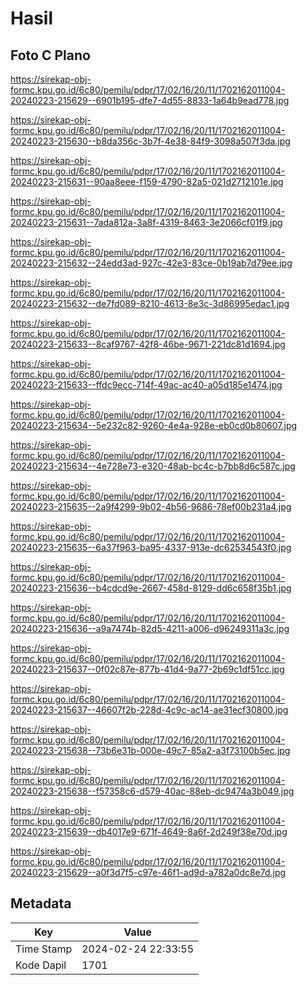 # Hasil

## Foto C Plano

https://sirekap-obj-formc.kpu.go.id/6c80/pemilu/pdpr/17/02/16/20/11/1702162011004-20240223-215629--6901b195-dfe7-4d55-8833-1a64b9ead778.jpg

https://sirekap-obj-formc.kpu.go.id/6c80/pemilu/pdpr/17/02/16/20/11/1702162011004-20240223-215630--b8da356c-3b7f-4e38-84f9-3098a507f3da.jpg

https://sirekap-obj-formc.kpu.go.id/6c80/pemilu/pdpr/17/02/16/20/11/1702162011004-20240223-215631--90aa8eee-f159-4790-82a5-021d2712101e.jpg

https://sirekap-obj-formc.kpu.go.id/6c80/pemilu/pdpr/17/02/16/20/11/1702162011004-20240223-215631--7ada812a-3a8f-4319-8463-3e2066cf01f9.jpg

https://sirekap-obj-formc.kpu.go.id/6c80/pemilu/pdpr/17/02/16/20/11/1702162011004-20240223-215632--24edd3ad-927c-42e3-83ce-0b19ab7d79ee.jpg

https://sirekap-obj-formc.kpu.go.id/6c80/pemilu/pdpr/17/02/16/20/11/1702162011004-20240223-215632--de7fd089-8210-4613-8e3c-3d86995edac1.jpg

https://sirekap-obj-formc.kpu.go.id/6c80/pemilu/pdpr/17/02/16/20/11/1702162011004-20240223-215633--8caf9767-42f8-46be-9671-221dc81d1694.jpg

https://sirekap-obj-formc.kpu.go.id/6c80/pemilu/pdpr/17/02/16/20/11/1702162011004-20240223-215633--ffdc9ecc-714f-49ac-ac40-a05d185e1474.jpg

https://sirekap-obj-formc.kpu.go.id/6c80/pemilu/pdpr/17/02/16/20/11/1702162011004-20240223-215634--5e232c82-9260-4e4a-928e-eb0cd0b80607.jpg

https://sirekap-obj-formc.kpu.go.id/6c80/pemilu/pdpr/17/02/16/20/11/1702162011004-20240223-215634--4e728e73-e320-48ab-bc4c-b7bb8d6c587c.jpg

https://sirekap-obj-formc.kpu.go.id/6c80/pemilu/pdpr/17/02/16/20/11/1702162011004-20240223-215635--2a9f4299-9b02-4b56-9686-78ef00b231a4.jpg

https://sirekap-obj-formc.kpu.go.id/6c80/pemilu/pdpr/17/02/16/20/11/1702162011004-20240223-215635--6a37f963-ba95-4337-913e-dc62534543f0.jpg

https://sirekap-obj-formc.kpu.go.id/6c80/pemilu/pdpr/17/02/16/20/11/1702162011004-20240223-215636--b4cdcd9e-2667-458d-8129-dd6c658f35b1.jpg

https://sirekap-obj-formc.kpu.go.id/6c80/pemilu/pdpr/17/02/16/20/11/1702162011004-20240223-215636--a9a7474b-82d5-4211-a006-d96249311a3c.jpg

https://sirekap-obj-formc.kpu.go.id/6c80/pemilu/pdpr/17/02/16/20/11/1702162011004-20240223-215637--0f02c87e-877b-41d4-9a77-2b69c1df51cc.jpg

https://sirekap-obj-formc.kpu.go.id/6c80/pemilu/pdpr/17/02/16/20/11/1702162011004-20240223-215637--46607f2b-228d-4c9c-ac14-ae31ecf30800.jpg

https://sirekap-obj-formc.kpu.go.id/6c80/pemilu/pdpr/17/02/16/20/11/1702162011004-20240223-215638--73b6e31b-000e-49c7-85a2-a3f73100b5ec.jpg

https://sirekap-obj-formc.kpu.go.id/6c80/pemilu/pdpr/17/02/16/20/11/1702162011004-20240223-215638--f57358c6-d579-40ac-88eb-dc9474a3b049.jpg

https://sirekap-obj-formc.kpu.go.id/6c80/pemilu/pdpr/17/02/16/20/11/1702162011004-20240223-215639--db4017e9-671f-4649-8a6f-2d249f38e70d.jpg

https://sirekap-obj-formc.kpu.go.id/6c80/pemilu/pdpr/17/02/16/20/11/1702162011004-20240223-215629--a0f3d7f5-c97e-46f1-ad9d-a782a0dc8e7d.jpg


## Metadata

| Key        | Value               |
| ---------- | ------------------- |
| Time Stamp | 2024-02-24 22:33:55 |
| Kode Dapil | 1701                |



